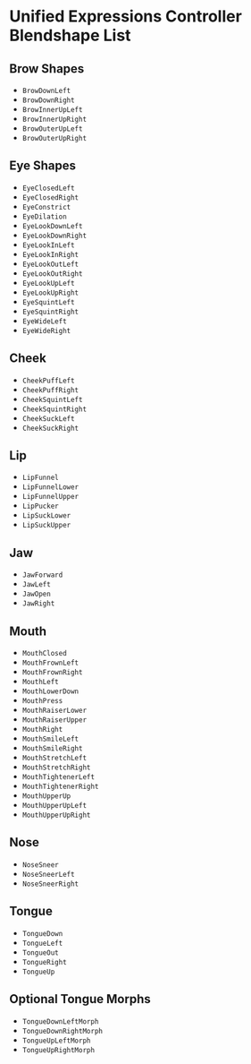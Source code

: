 
# Unified Expressions Controller Blendshape List

## Brow Shapes
- `BrowDownLeft`  
- `BrowDownRight`  
- `BrowInnerUpLeft`  
- `BrowInnerUpRight`  
- `BrowOuterUpLeft`  
- `BrowOuterUpRight`  

## Eye Shapes
- `EyeClosedLeft`  
- `EyeClosedRight`  
- `EyeConstrict`  
- `EyeDilation`  
- `EyeLookDownLeft`  
- `EyeLookDownRight`  
- `EyeLookInLeft`  
- `EyeLookInRight`  
- `EyeLookOutLeft`  
- `EyeLookOutRight`  
- `EyeLookUpLeft`  
- `EyeLookUpRight`  
- `EyeSquintLeft`  
- `EyeSquintRight`  
- `EyeWideLeft`  
- `EyeWideRight`  

## Cheek
- `CheekPuffLeft`  
- `CheekPuffRight`  
- `CheekSquintLeft`  
- `CheekSquintRight`  
- `CheekSuckLeft`  
- `CheekSuckRight`  

## Lip
- `LipFunnel`  
- `LipFunnelLower`  
- `LipFunnelUpper`  
- `LipPucker`  
- `LipSuckLower`  
- `LipSuckUpper`  

## Jaw
- `JawForward`  
- `JawLeft`  
- `JawOpen`  
- `JawRight`  

## Mouth
- `MouthClosed`  
- `MouthFrownLeft`  
- `MouthFrownRight`  
- `MouthLeft`  
- `MouthLowerDown`  
- `MouthPress`  
- `MouthRaiserLower`  
- `MouthRaiserUpper`  
- `MouthRight`  
- `MouthSmileLeft`  
- `MouthSmileRight`  
- `MouthStretchLeft`  
- `MouthStretchRight`  
- `MouthTightenerLeft`  
- `MouthTightenerRight`  
- `MouthUpperUp`  
- `MouthUpperUpLeft`  
- `MouthUpperUpRight`  

## Nose
- `NoseSneer`  
- `NoseSneerLeft`  
- `NoseSneerRight`  

## Tongue
- `TongueDown`  
- `TongueLeft`  
- `TongueOut`  
- `TongueRight`  
- `TongueUp`  

## Optional Tongue Morphs
- `TongueDownLeftMorph`  
- `TongueDownRightMorph`  
- `TongueUpLeftMorph`  
- `TongueUpRightMorph`  
